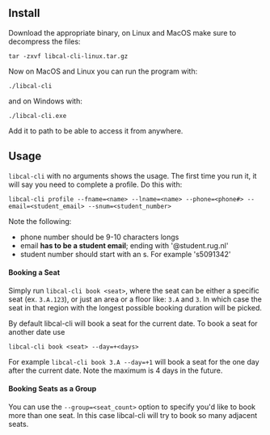 ## Install

Download the appropriate binary, on Linux and MacOS make sure to decompress the files:
```
tar -zxvf libcal-cli-linux.tar.gz
```

Now on MacOS and Linux you can run the program with:

```
./libcal-cli
```

and on Windows with:

```on
./libcal-cli.exe
```

Add it to path to be able to access it from anywhere.

## Usage

`libcal-cli` with no arguments shows the usage. The first time you run it, it will say you need to complete a profile. Do this with:

```
libcal-cli profile --fname=<name> --lname=<name> --phone=<phone#> --email=<student_email> --snum=<student_number>
```

Note the following:

- phone number should be 9-10 characters longs
- email **has to be a student email**; ending with '@student.rug.nl'
- student number should start with an s. For example 's5091342'

#### Booking a Seat

Simply run `libcal-cli book <seat>`, where the seat can be either a specific seat (ex. `3.A.123`), or just an area or a floor like: `3.A` and `3`. In which case the seat in that region with the longest possible booking duration will be picked.

By default libcal-cli will book a seat for the current date. To book a seat for another date use

```
libcal-cli book <seat> --day=+<days>
```

For example `libcal-cli book 3.A --day=+1` will book a seat for the one day after the current date. Note the maximum is 4 days in the future.

#### Booking Seats as a Group

You can use the `--group=<seat_count>` option to specify you'd like to book more than one seat. In this case libcal-cli will try to book so many adjacent seats.


